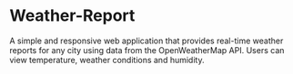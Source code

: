 # Weather-Report
A simple and responsive web application that provides real-time weather reports for any city using data from the OpenWeatherMap API. Users can view temperature, weather conditions and  humidity.
